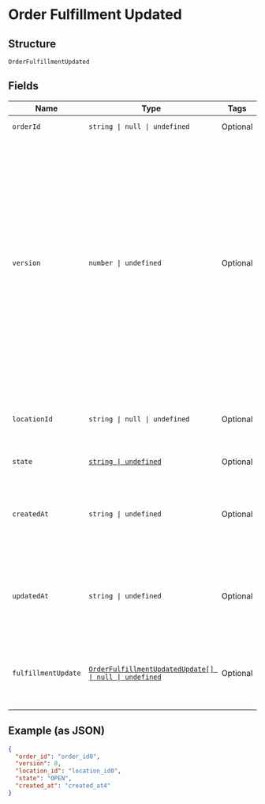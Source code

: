 
# Order Fulfillment Updated

## Structure

`OrderFulfillmentUpdated`

## Fields

| Name | Type | Tags | Description |
|  --- | --- | --- | --- |
| `orderId` | `string \| null \| undefined` | Optional | The order's unique ID. |
| `version` | `number \| undefined` | Optional | The version number, which is incremented each time an update is committed to the order.<br/>Orders that were not created through the API do not include a version number and<br/>therefore cannot be updated.<br/><br/>[Read more about working with versions.](https://developer.squareup.com/docs/orders-api/manage-orders/update-orders) |
| `locationId` | `string \| null \| undefined` | Optional | The ID of the seller location that this order is associated with. |
| `state` | [`string \| undefined`](../models/order-state.md) | Optional | The state of the order. |
| `createdAt` | `string \| undefined` | Optional | The timestamp for when the order was created, in RFC 3339 format. |
| `updatedAt` | `string \| undefined` | Optional | The timestamp for when the order was last updated, in RFC 3339 format. |
| `fulfillmentUpdate` | [`OrderFulfillmentUpdatedUpdate[] \| null \| undefined`](../models/order-fulfillment-updated-update.md) | Optional | The fulfillments that were updated with this version change. |

## Example (as JSON)

```json
{
  "order_id": "order_id0",
  "version": 8,
  "location_id": "location_id0",
  "state": "OPEN",
  "created_at": "created_at4"
}
```

